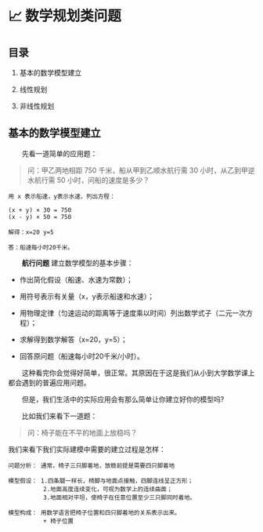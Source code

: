 # 📈 数学规划类问题

## 目录
1. 基本的数学模型建立

1. 线性规划

1. 非线性规划

## 基本的数学模型建立

&emsp;&emsp;先看一道简单的应用题：

> 问：甲乙两地相距 750 千米，船从甲到乙顺水航行需 30 小时，从乙到甲逆水航行需 50 小时，问船的速度是多少？
```
用 x 表示船速，y表示水速，列出方程：

(x + y) × 30 = 750
(x - y) × 50 = 750

解得：x=20 y=5

答：船速每小时20千米。
```
&emsp;&emsp;**航行问题** 建立数学模型的基本步骤：
+ 作出简化假设（船速、水速为常数）；

+ 用符号表示有关量（x，y表示船速和水速）；

+ 用物理定律（匀速运动的距离等于速度乘以时间）列出数学式子（二元一次方程）；

+ 求解得到数学解答（x=20，y=5）；

+ 回答原问题（船速每小时20千米/小时）。

&emsp;&emsp;这种看完你会觉得好简单，很正常。其原因在于这是我们从小到大学数学课上都会遇到的普遍应用问题。

&emsp;&emsp;但是，我们生活中的实际应用会有那么简单让你建立好你的模型吗?

&emsp;&emsp;比如我们来看下一道题：

> 问：椅子能在不平的地面上放稳吗？

我们来看下我们实际建模中需要的建立过程是怎样：

```
问题分析： 通常，椅子三只脚着地，放稳前提是需要四只脚着地

模型假设： 1.四条腿一样长，椅脚与地面点接触，四脚连线呈正方形；
          2.地面高度连续变化，可视为数学上的连续曲面；
          3.地面相对平坦，使椅子在任意位置至少三只脚同时着地。

模型构成： 用数学语言把椅子位置和四只脚着地的关系表示出来。
          + 椅子位置 
```